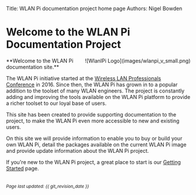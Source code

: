 Title: WLAN Pi documentation project home page
Authors: Nigel Bowden

# Welcome to the WLAN Pi Documentation Project
<div style="float: right;">
![WlanlPi Logo](images/wlanpi_v_small.png)
</div>
**Welcome to the WLAN Pi documentation site.**

The WLAN Pi initiative started at the [Wireless LAN Professionals Conference][WLPC_2016] in 2016. Since then, the WLAN Pi has grown in to a popular addition to the toolset of many WLAN engineers. The project is constantly adding and improving the tools available on the WLAN Pi platform to provide a richer toolset to our loyal base of users. 

This site has been created to provide supporting documentation to the project, to make the WLAN Pi even more accessible to new and existing users.

On this site we will provide information to enable you to buy or build your own WLAN Pi, detail the packages available on the current WLAN Pi image and provide update information about the WLAN Pi project.

If you're new to the WLAN Pi project, a great place to start is our [Getting Started][Getting_Started] page.

<!-- Link list -->
[WLPC_2016]: https://www.wlanpros.com/resource/?wpv-category=2016-us-phoenix&wpv_aux_current_post_id=2623
[Getting_Started]: getting_started_overview.md

<small><br><i>Page last updated: {{ git_revision_date }} </i></small>